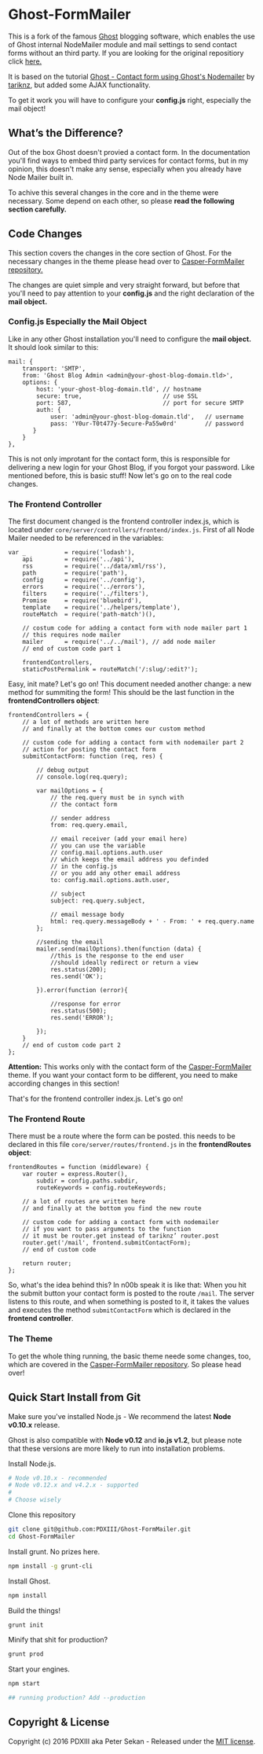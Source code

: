 # Ghost-FormMailer
This is a fork of the famous [Ghost](https://ghost.org) blogging software, which enables the use of Ghost internal NodeMailer module and mail settings to send contact forms without an third party. If you are looking for the original repositiory click [here.](http://github.com/TryGhost/Ghost/)

It is based on the tutorial [Ghost - Contact form using Ghost's Nodemailer](http://tarikk.com/ghost-blog-contact-form-using-ghosts-nodemailer/) by [tariknz](https://github.com/tariknz), but added some AJAX functionality.

To get it work you will have to configure your **config.js** right, especially the mail object!

## What’s the Difference?
Out of the box Ghost doesn't provied a contact form. In the documentation you'll find ways to embed third party services for contact forms, but in my opinion, this doesn't make any sense, especially when you already have Node Mailer built in.

To achive this several changes in the core and in the theme were necessary. Some depend on each other, so please **read the following section carefully.**

## Code Changes
This section covers the changes in the core section of Ghost. For the necessary changes in the theme please head over to [Casper-FormMailer repository.](https://github.com/PDXIII/Casper-FormMailer)

The changes are quiet simple and very straight forward, but before that you'll need to pay attention to your **config.js** and the right declaration of the **mail object.**

### Config.js Especially the Mail Object
Like in any other Ghost installation you'll need to configure the **mail object.** It should look similar to this:

```
mail: {
    transport: 'SMTP',
    from: 'Ghost Blog Admin <admin@your-ghost-blog-domain.tld>',
    options: {
        host: 'your-ghost-blog-domain.tld', // hostname
        secure: true,                       // use SSL
        port: 587,                          // port for secure SMTP
        auth: {
            user: 'admin@your-ghost-blog-domain.tld',   // username
            pass: 'Y0ur-T0t477y-5ecure-Pa55w0rd'        // password
       }
    }
},
```

This is not only improtant for the contact form, this is responsible for delivering a new login for your Ghost Blog, if you forgot your password. Like mentioned before, this is basic stuff! Now let's go on to the real code changes.

### The Frontend Controller
The first document changed is the frontend controller index.js, which is located under `core/server/controllers/frontend/index.js`. First of all Node Mailer needed to be referenced in the variables:

```
var _           = require('lodash'),
    api         = require('../api'),
    rss         = require('../data/xml/rss'),
    path        = require('path'),
    config      = require('../config'),
    errors      = require('../errors'),
    filters     = require('../filters'),
    Promise     = require('bluebird'),
    template    = require('../helpers/template'),
    routeMatch  = require('path-match')(),

    // costum code for adding a contact form with node mailer part 1
    // this requires node mailer
    mailer      = require('../../mail'), // add node mailer
    // end of custom code part 1

    frontendControllers,
    staticPostPermalink = routeMatch('/:slug/:edit?');
```

Easy, init mate? Let's go on! This document needed another change: a new method for summiting the form! This should be the last function in the **frontendControllers object**:

```
frontendControllers = {
    // a lot of methods are written here
    // and finally at the bottom comes our custom method

    // custom code for adding a contact form with nodemailer part 2
    // action for posting the contact form
    submitContactForm: function (req, res) {

        // debug output
        // console.log(req.query);

        var mailOptions = {
            // the req.query must be in synch with
            // the contact form

            // sender address
            from: req.query.email,

            // email receiver (add your email here)
            // you can use the variable
            // config.mail.options.auth.user
            // which keeps the email address you definded
            // in the config.js
            // or you add any other email address
            to: config.mail.options.auth.user,

            // subject
            subject: req.query.subject,

            // email message body
            html: req.query.messageBody + ' - From: ' + req.query.name
        };

        //sending the email
        mailer.send(mailOptions).then(function (data) {
            //this is the response to the end user
            //should ideally redirect or return a view
            res.status(200);
            res.send('OK');

        }).error(function (error){

            //response for error
            res.status(500);
            res.send('ERROR');

        });
    }
    // end of custom code part 2
};
```

**Attention:** This works only with the contact form of the [Casper-FormMailer](https://github.com/PDXIII/Casper-FormMailer) theme. If you want your contact form to be different, you need to make according changes in this section!

That's for the frontend controller index.js. Let's go on!

### The Frontend Route
There must be a route where the form can be posted. this needs to be declared in this file `core/server/routes/frontend.js` in the **frontendRoutes object**:

```
frontendRoutes = function (middleware) {
    var router = express.Router(),
        subdir = config.paths.subdir,
        routeKeywords = config.routeKeywords;

    // a lot of routes are written here
    // and finally at the bottom you find the new route

    // custom code for adding a contact form with nodemailer
    // if you want to pass arguments to the function
    // it must be router.get instead of tariknz’ router.post
    router.get('/mail', frontend.submitContactForm);
    // end of custom code

    return router;
};
```

So, what's the idea behind this? In n00b speak it is like that: When you hit the submit button your contact form is posted to the route `/mail`. The server listens to this route, and when something is posted to it, it takes the values and executes the method `submitContactForm` which is declared in the **frontend controller**.

### The Theme
To get the whole thing running, the basic theme neede some changes, too, which are covered in the [Casper-FormMailer repository](https://github.com/PDXIII/Casper-FormMailer). So please head over!

## Quick Start Install from Git
Make sure you've installed Node.js - We recommend the latest **Node v0.10.x** release.

Ghost is also compatible with **Node v0.12** and **io.js v1.2**, but please note that these versions are more likely to run into installation problems.

Install Node.js.

```bash
# Node v0.10.x - recommended
# Node v0.12.x and v4.2.x - supported
#
# Choose wisely
```

Clone this repository

```bash
git clone git@github.com:PDXIII/Ghost-FormMailer.git
cd Ghost-FormMailer
```

Install grunt. No prizes here.

```bash
npm install -g grunt-cli
```

Install Ghost.

```bash
npm install
```

Build the things!

```bash
grunt init
```

Minify that shit for production?

```bash
grunt prod
```

Start your engines.

```bash
npm start

## running production? Add --production
```

## Copyright & License
Copyright (c) 2016 PDXIII aka Peter Sekan - Released under the [MIT license](LICENSE).
